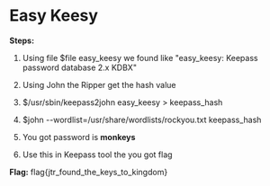 # Easy Keesy

**Steps:**

1. Using file \$file easy_keesy we found like "easy_keesy: Keepass password database 2.x KDBX"

2. Using John the Ripper get the hash value

3. \$/usr/sbin/keepass2john easy_keesy > keepass_hash

4. \$john --wordlist=/usr/share/wordlists/rockyou.txt keepass_hash

5. You got password is **monkeys**

6. Use this in Keepass tool the you got flag

**Flag:** flag{jtr_found_the_keys_to_kingdom}
